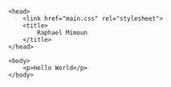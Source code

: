 <!DOCTYPE html>

<html>

    <head>
        <link href="main.css" rel="stylesheet">
        <title>
            Raphael Mimoun
        </title>
    </head>

    <body>
        <p>Hello World</p>
    </body>

</html>